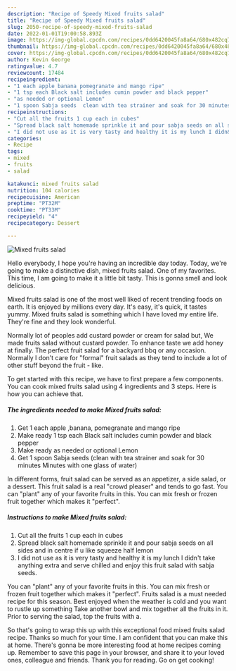 ```yaml
---
description: "Recipe of Speedy Mixed fruits salad"
title: "Recipe of Speedy Mixed fruits salad"
slug: 2050-recipe-of-speedy-mixed-fruits-salad
date: 2022-01-01T19:00:58.893Z
image: https://img-global.cpcdn.com/recipes/0dd6420045fa8a64/680x482cq70/mixed-fruits-salad-recipe-main-photo.jpg
thumbnail: https://img-global.cpcdn.com/recipes/0dd6420045fa8a64/680x482cq70/mixed-fruits-salad-recipe-main-photo.jpg
cover: https://img-global.cpcdn.com/recipes/0dd6420045fa8a64/680x482cq70/mixed-fruits-salad-recipe-main-photo.jpg
author: Kevin George
ratingvalue: 4.7
reviewcount: 17484
recipeingredient:
- "1 each apple banana pomegranate and mango ripe"
- "1 tsp each Black salt includes cumin powder and black pepper"
- "as needed or optional Lemon"
- "1 spoon Sabja seeds  clean with tea strainer and soak for 30 minutes Minutes with one glass of water"
recipeinstructions:
- "Cut all the fruits 1 cup each in cubes"
- "Spread black salt homemade sprinkle it and pour sabja seeds on all sides and in centre if u like squeeze half lemon"
- "I did not use as it is very tasty and healthy it is my lunch I didn&#39;t take anything extra and serve chilled and enjoy this fruit salad with sabja seeds."
categories:
- Recipe
tags:
- mixed
- fruits
- salad

katakunci: mixed fruits salad 
nutrition: 104 calories
recipecuisine: American
preptime: "PT32M"
cooktime: "PT33M"
recipeyield: "4"
recipecategory: Dessert

---
```



![Mixed fruits salad](https://img-global.cpcdn.com/recipes/0dd6420045fa8a64/680x482cq70/mixed-fruits-salad-recipe-main-photo.jpg)

Hello everybody, I hope you're having an incredible day today. Today, we're going to make a distinctive dish, mixed fruits salad. One of my favorites. This time, I am going to make it a little bit tasty. This is gonna smell and look delicious.

Mixed fruits salad is one of the most well liked of recent trending foods on earth. It is enjoyed by millions every day. It's easy, it's quick, it tastes yummy. Mixed fruits salad is something which I have loved my entire life. They're fine and they look wonderful.

Normally lot of peoples add custard powder or cream for salad but, We made fruits salad without custard powder. To enhance taste we add honey at finally. The perfect fruit salad for a backyard bbq or any occasion. Normally I don&#39;t care for &#34;formal&#34; fruit salads as they tend to include a lot of other stuff beyond the fruit - like.


To get started with this recipe, we have to first prepare a few components. You can cook mixed fruits salad using 4 ingredients and 3 steps. Here is how you can achieve that.

<!--inarticleads1-->

##### The ingredients needed to make Mixed fruits salad:

1. Get 1 each apple ,banana, pomegranate and mango ripe
1. Make ready 1 tsp each Black salt includes cumin powder and black pepper
1. Make ready as needed or optional Lemon
1. Get 1 spoon Sabja seeds  (clean with tea strainer and soak for 30 minutes Minutes with one glass of water)


In different forms, fruit salad can be served as an appetizer, a side salad, or a dessert. This fruit salad is a real &#34;crowd pleaser&#34; and tends to go fast. You can &#34;plant&#34; any of your favorite fruits in this. You can mix fresh or frozen fruit together which makes it &#34;perfect&#34;. 

<!--inarticleads2-->

##### Instructions to make Mixed fruits salad:

1. Cut all the fruits 1 cup each in cubes
1. Spread black salt homemade sprinkle it and pour sabja seeds on all sides and in centre if u like squeeze half lemon
1. I did not use as it is very tasty and healthy it is my lunch I didn&#39;t take anything extra and serve chilled and enjoy this fruit salad with sabja seeds.


You can &#34;plant&#34; any of your favorite fruits in this. You can mix fresh or frozen fruit together which makes it &#34;perfect&#34;. Fruits salad is a must needed recipe for this season. Best enjoyed when the weather is cold and you want to rustle up something Take another bowl and mix together all the fruits in it. Prior to serving the salad, top the fruits with a. 

So that's going to wrap this up with this exceptional food mixed fruits salad recipe. Thanks so much for your time. I am confident that you can make this at home. There's gonna be more interesting food at home recipes coming up. Remember to save this page in your browser, and share it to your loved ones, colleague and friends. Thank you for reading. Go on get cooking!
